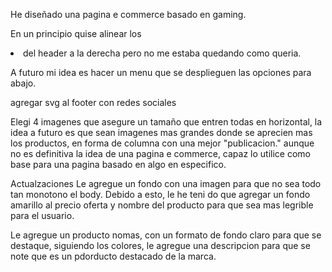 
He diseñado una pagina e commerce basado en gaming.

En un principio quise alinear los <li> del header a la derecha pero no me estaba quedando como queria.

A futuro mi idea es hacer un menu que se desplieguen las opciones para abajo.

agregar svg al footer con redes sociales

Elegi 4 imagenes que asegure un tamaño que entren todas en horizontal, la idea a futuro es que sean imagenes mas grandes 
donde se aprecien mas los productos, en forma de columna con una mejor "publicacion." aunque no es definitiva la idea de una pagina e commerce, capaz lo utilice como base para una pagina basado en algo en especifico. 

Actualzaciones
Le agregue un fondo con una imagen para que no sea todo tan monotono el body. Debido a esto, le he teni do que agregar un fondo amarillo al precio oferta y nombre del producto para que sea mas legrible para el usuario.

Le agregue un producto nomas, con un formato de fondo claro para que se destaque, siguiendo los colores, le agregue una descripcion para que se note que es un pdorducto destacado de la marca.






